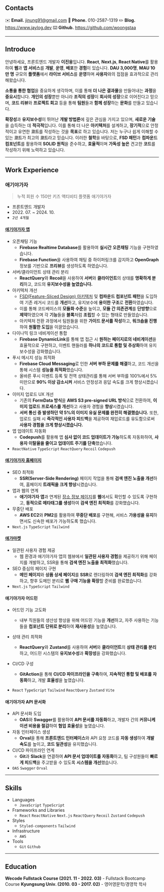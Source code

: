 ## Contacts

✉️ **Email.** jinung91@gmail.com
📱 **Phone.** 010-2587-1319
✏️ **Blog.** https://www.jaylog.dev
⌨️ **Github.** https://github.com/woongstaa

---

## Introduce

안녕하세요, 프론트엔드 개발자 **이진웅**입니다. **React**, **Next.js**, **React Native**를 활용하여 **웹**과 **앱** **서비스**를 **개발**, **운영**, **배포**한 **경험**이 있습니다. **DAU 3,000명**, **MAU 10만 명** 규모의 **플랫폼**에서 **라이브 서비스**를 **운영**하며 **사용자**와의 접점을 효과적으로 관리해왔습니다.

**소통을 통한 협업**을 중요하게 생각하며, 이를 통해 **더 나은 결과물**을 만들어내는 **과정**을 **중요시**합니다. **개인의 성장**뿐만 아니라 **조직의 성장**이 **회사의 성장**으로 이어진다고 믿으며, **코드 리뷰**와 **프로젝트 회고** 등을 통해 **팀원**들과 **함께 성장**하는 **문화**를 만들고 있습니다.

**확장성**과 **유지보수성**이 뛰어난 **개발 방법론**에 깊은 관심을 가지고 있으며, **새로운 기술**을 습득하는 데 **적극적**입니다. 이를 통해 더 나은 **아키텍처**를 설계하고, **장기적**으로 안정적이고 유연한 **코드**를 작성하는 것을 **목표**로 하고 있습니다. 저는 누구나 쉽게 이해할 수 있는 **코드**가 최고의 **코드**라고 믿습니다. 이러한 **철학**을 바탕으로, **FSD 패턴**과 **컴파운드 컴포넌트**를 활용하여 **SOLID 원칙**을 준수하고, **효율적**이며 **가독성 높은** 견고한 **코드**를 작성하기 위해 노력하고 있습니다.

---

## Work Experience

### 애기야가자

> 누적 회원 수 150만 키즈 액티비티 플랫폼 애기야가자

- 프론트엔드 개발자
- 2022\. 07\. ~ 2024\. 10\.
- `2년 4개월`

#### [**애기야가자 앱**](https://apps.apple.com/kr/app/%EC%95%A0%EA%B8%B0%EC%95%BC%EA%B0%80%EC%9E%90-%ED%82%A4%EC%A6%88-%EC%97%AC%ED%96%89-%EB%86%80%EC%9D%B4-%ED%95%AB%ED%94%8C-%EC%A0%95%EB%B3%B4-%EC%9C%A1%EC%95%84%EC%95%B1/id1479205228)

- 오픈채팅 기능
  - **Firebase Realtime Database**를 활용하여 **실시간** **오픈채팅** 기능을 구현하였습니다.
  - **Firebase Function**을 사용하여 채팅 중 하이퍼링크를 감지하고 **OpenGraph** 정보를 기반으로 **프리뷰**를 생성하도록 하였습니다.
- 서버/클라이언트 상태 관리 분리
  - **ReactQuery**와 **Recoil**을 사용하여 **서버**와 **클라이언트**의 상태를 **명확하게 분리**하고, 코드의 **유지보수성을 높였습니다.**
- 아키텍처 개선
  - [FSD(Feature-Sliced Design) 아키텍처](https://feature-sliced.design/) 및 **컴파운드 컴포넌트 패턴**을 도입하여 기존 레거시 코드를 **개선**하고, 유지보수에 **용이한 구조**로 **전환**하였습니다.
  - 이를 통해 코드베이스의 **모듈화 수준**을 높이고, **모듈 간 의존관계**를 **단방향**으로 **제약**하였으며 각 **기능**들을 **블록**처럼 **조립**할 수 있는 형태로 만들었습니다.
  - 아키텍처 전환 과정에서 팀원들을 위한 **가이드 문서를 작성**하고, **워크숍을 진행**하여 **원활한 도입**을 이끌었습니다.
- 다이나믹 링크 네비게이션 통합
  - **Firebase DynamicLink**를 통해 앱 접근 시 **원하는 페이지로의 네비게이션**을 효율적으로 구현하고, 이벤트 핸들러를 **하나의 코드로 통합 및 추상화**하여 유지보수성을 강화했습니다.
- 푸시 메시지 성능 최적화
  - **Firebase Cloud Messaging**로 인한 **서버 부하 문제를 해결**하고, 코드 개선을 통해 시스템 **성능을 최적화**했습니다.
  - 올바른 푸시 이벤트 등록 및 전역 상태관리를 통해 서버 부하를 100%에서 5% 미만으로 **90% 이상 감소시켜** 서비스 안정성과 응답 속도를 크게 향상시켰습니다.
- 이미지 업로드 UX 개선
  - 기존의 **FormData 방식**을 **AWS S3 pre-signed URL 방식**으로 전환하여, **이미지 업로드 프로세스를 개선**하고 사용자 경험을 **향상**시켰습니다.
  - **서버 통신 중 발생하던 약 5%의 이미지 유실 문제를 완전히 해결했습니다.** 또한, 업로드 실패 시 **즉각적인 사용자 피드백**을 제공하여 재업로드를 유도함으로써 **사용자 경험을 크게 향상시켰습니다.**
- 앱 업데이트 자동화
  - **Codepush**를 활용해 앱 **심사 없이 코드 업데이트가 가능**하도록 자동화하여, **사용자 이탈율을 줄이고 업데이트 주기를 단축**했습니다.
- `ReactNative` `TypeScript` `ReactQuery` `Recoil` `Codepush`

#### [**애기야가자 홈페이지**](https://babygo.kr/)

- SEO 최적화
  - **SSR(Server-Side Rendering)** 페이지 작업을 통해 **검색 엔진 노출을 개선**하여, 홈페이지 **트래픽을 크게 향상**시켰습니다.
- 앱과 웹의 연계
  - **애기야가자 앱**과 연계된 [장소 정보 페이지](https://babygo.kr/place/39580040-de45-4047-892e-182dc977b10e)를 **웹**에서도 확인할 수 있도록 구현하고, **동적으로 메타태그를 생성**하여 **검색 엔진 최적화**를 강화했습니다.
- 무중단 배포
  - **AWS EC2**와 **PM2**를 활용하여 **무중단 배포**를 구현해, 서비스 **가용성을 유지**하면서도 신속한 배포가 가능하도록 했습니다.
- `Next.js` `TypeScript` `Tailwind`

#### [**애가마켓**](https://babygo.kr/store)

- 일관된 사용자 경험 제공
  - 웹 환경과 애기야가자 앱의 웹뷰에서 **일관된 사용자 경험**을 제공하기 위해 페이지를 개발하고, SSR을 통해 **검색 엔진 노출을 최적화**했습니다.
- SEO 중심의 페이지 구현
  - **메인 페이지**와 **상품 상세 페이지**를 **SSR**로 렌더링하여 **검색 엔진 최적화**를 강화하고, 향후 도메인 분리로 **웹 구매 기능을 확장**할 준비를 완료했습니다.
- `Next.js` `TypeScript` `Tailwind`

#### **애기야가자 어드민**

- 어드민 기능 고도화
  - 내부 직원들의 생산성 향상을 위해 어드민 기능을 **개선**하고, 자주 사용하는 기능들을 **컴포넌트 단위로 분리**하여 **재사용성**을 높였습니다.
- 상태 관리 최적화

  - **ReactQuery**와 **Zustand**를 사용하여 **서버**와 **클라이언트**의 **상태 관리를 분리**하고, 어드민 시스템의 **유지보수성**과 **확장성**을 강화했습니다.

- CI/CD 구성
  - **GitAction**을 통해 **CI/CD 파이프라인을 구축**하여, **지속적인 통합 및 배포를 자동화**하고, 개발 **효율성**을 높였습니다.
- `React` `TypeScript` `Tailwind` `ReactQuery` `Zustand` `Vite`

#### **애기야가자 API 문서화**

- API 문서화 도입
  - **OAS**와 **Swagger**를 활용하여 **API 문서를 자동화**하고, 개발자 간의 **커뮤니케이션 비용을 절감**하여 **협업 효율성**을 높였습니다.
- 자동 인터페이스 생성
  - **Orval**을 통해 **프론트엔드 인터페이스**와 API 요청 코드를 **자동 생성**하여 **개발 속도**를 높이고, **코드 일관성**을 유지했습니다.
- CI/CD 파이프라인 연계
  - **Git**과 **Slack**을 연결하여 **API 문서 업데이트를 자동화**하고, 팀 구성원들이 **빠르게 피드백**을 주고받을 수 있도록 **시스템을 개선**했습니다.
- `OAS` `Swagger` `Orval`

---

## Skills

- Languages
  - `JavaScript` `TypeScript`
- Frameworks and Libraries
  - `React` `ReactNative` `Next.js` `ReactQuery` `Recoil` `Zustand` `Codepush`
- Styles
  - `Styled-components` `Tailwind`
- Infrastructure
  - `AWS`
- Tools
  - `Git` `Github`

---

## Education

**Wecode Fullstack Course (2021. 11 - 2022. 03)** - Fullstack Bootcamp Course
**Kyungsung Univ. (2010. 03 - 2017. 02)** - 영어영문학/경영학 학사

